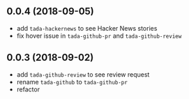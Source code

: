## 0.0.4 (2018-09-05)
* add `tada-hackernews` to see Hacker News stories
* fix hover issue in `tada-github-pr` and `tada-github-review`

## 0.0.3 (2018-09-02)
* add `tada-github-review` to see review request
* rename `tada-github` to `tada-github-pr`
* refactor
